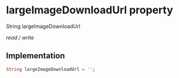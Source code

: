 


# largeImageDownloadUrl property







String largeImageDownloadUrl
  
_<span class="feature">read / write</span>_






## Implementation

```dart
String largeImageDownloadUrl = '';
```







